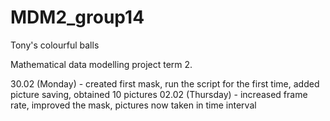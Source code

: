 # MDM2_group14
Tony's colourful balls 

Mathematical data modelling project term 2. 

30.02 (Monday) - created first mask, run the script for the first time, added picture saving, obtained 10 pictures
02.02 (Thursday) - increased frame rate, improved the mask, pictures now taken in time interval
